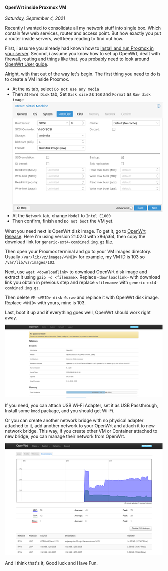 #### OpenWrt inside Proxmox VM
_Saturday, September 4, 2021_

Recently i wanted to consolidate all my network stuff into single box. Which contain 
few web services, router and access point. But how exactly you put a router inside 
servers, well keep reading to find out how.

First, i assume you already had known how to 
[install and run Proxmox in your server](https://pve.proxmox.com/wiki/Installation). 
Second, i assume you know how to set up OpenWrt, dealt with firewall, routing and 
things like that. you probably need to look around 
[OpenWrt User guide](https://openwrt.org/docs/guide-user/start).

Alright, with that out of the way let's begin. The first thing you need to do is 
to create a VM inside Proxmox.

* At the `OS` tab, select `Do not use any media`
* Then at `Hard Disk` tab, Set `Disk size` as `1GB` and `Format` as `Raw disk image`
![img](./posts/2021-09-04-openwrt-inside-proxmox-vm/01.png)
* At the `Network` tab, change `Model` to `Intel E1000`
* Then confirm, finish and `Do not boot` the VM yet.

What you need next is OpenWrt disk image. To get it, go to 
[OpenWrt Release](https://downloads.openwrt.org/releases/). 
Here i'm using version 21.02.0 with x86/x64, then copy the download link for `generic-ext4-combined.img.gz` 
[file](https://downloads.openwrt.org/releases/21.02.0/targets/x86/64/). 

Then open your Proxmox terminal and go to your VM images directory. Usually `/var/lib/vz/images/<VMID>` 
for example, my VM ID is 103 so `/var/lib/vz/images/103`.

Next, use `wget <downloadlink>` to download OpenWrt disk image and extract it using `gzip -d <filename>`. 
Replace `<downloadlink>` with download link you obtain in previous step and replace `<filename>` with 
`generic-ext4-combined.img.gz`.

Then delete `VM-<VMID>-disk-0.raw` and replace it with OpenWrt disk image. Replace `<VMID>` with yours, 
mine is 103.

Last, boot it up and if everything goes well, OpenWrt should work right away.

![img_lg](./posts/2021-09-04-openwrt-inside-proxmox-vm/02.png)

If you need, you can attach USB Wi-Fi Adapter, set it as USB Passthrough, Install some `kmod` package, 
and you should get Wi-Fi.

Or you can create another network bridge with no physical adapter attached to it, add another 
network to your OpenWrt and attach it to new network bridge. This way, if you create other VM or 
Container attached to new bridge, you can manage their network from OpenWrt.

![img_lg](./posts/2021-09-04-openwrt-inside-proxmox-vm/03.png)

And i think that's it, Good luck and Have Fun.